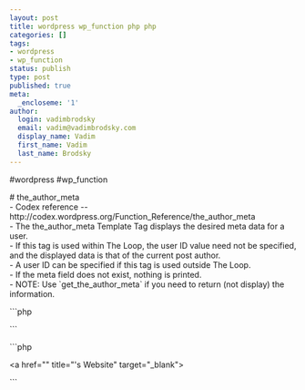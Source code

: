 ```yaml
---
layout: post
title: wordpress wp_function php php
categories: []
tags:
- wordpress
- wp_function
status: publish
type: post
published: true
meta:
  _encloseme: '1'
author:
  login: vadimbrodsky
  email: vadim@vadimbrodsky.com
  display_name: Vadim
  first_name: Vadim
  last_name: Brodsky
---
```

<p>#wordpress #wp_function</p>
<p># the_author_meta<br />
- Codex reference -- http://codex.wordpress.org/Function_Reference/the_author_meta<br />
- The the_author_meta Template Tag displays the desired meta data for a user.<br />
- If this tag is used within The Loop, the user ID value need not be specified, and the displayed data is that of the current post author.<br />
- A user ID can be specified if this tag is used outside The Loop.<br />
- If the meta field does not exist, nothing is printed.<br />
- NOTE: Use `get_the_author_meta` if you need to return (not display) the information.</p>
<p>```php</p>
<p>```</p>
<p>```php</p>
<p>    &lt;a href=&quot;" title="'s Website" target="_blank"&gt;</p>
<p>```</p>
